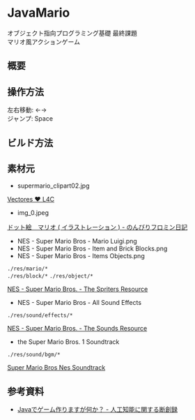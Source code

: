 JavaMario
====================================

オブジェクト指向プログラミング基礎 最終課題  
マリオ風アクションゲーム

## 概要

## 操作方法

左右移動: ←→  
ジャンプ: Space

## ビルド方法

## 素材元

* supermario_clipart02.jpg

[Vectores ♥ L4C](http://l4c.me/fotos/Pley/vectores/sizes/o)

* img_0.jpeg

[ドット絵　マリオ ( イラストレーション ) - のんびりフロミン日記](http://blogs.yahoo.co.jp/s_ohata/849558.html)

* NES - Super Mario Bros - Mario Luigi.png
* NES - Super Mario Bros - Item and Brick Blocks.png
* NES - Super Mario Bros - Items Objects.png

`./res/mario/*`  
`./res/block/*`
`./res/object/*`

[NES - Super Mario Bros. - The Spriters Resource](http://www.spriters-resource.com/nes/supermariobros/)

* NES - Super Mario Bros - All Sound Effects

`./res/sound/effects/*`

[NES - Super Mario Bros. - The Sounds Resource](http://www.sounds-resource.com/nes/supermariobros/)

* the Super Mario Bros. 1 Soundtrack

`./res/sound/bgm/*`

[Super Mario Bros Nes Soundtrack](http://www.mariomayhem.com/downloads/sound_tracks/super_mario_bros_1_soundtrack.php)

## 参考資料

- [Javaでゲーム作りますが何か？ - 人工知能に関する断創録](http://aidiary.hatenablog.com/entry/20040918/1251373370)
